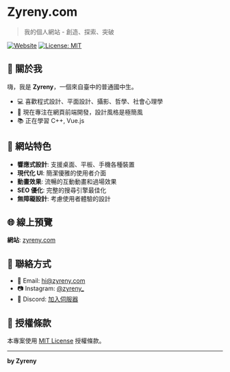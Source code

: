 # Zyreny.com

> 我的個人網站 - 創造、探索、突破

[![Website](https://img.shields.io/website?url=https%3A//zyreny.com)](https://zyreny.com)
[![License: MIT](https://img.shields.io/badge/License-MIT-yellow.svg)](https://opensource.org/licenses/MIT)

## 🚀 關於我

嗨，我是 **Zyreny**，一個來自臺中的普通國中生。
- 💻 喜歡程式設計、平面設計、攝影、哲學、社會心理學
- 🎯 現在專注在網頁前端開發，設計風格是極簡風
- 📚 正在學習 C++, Vue.js

## 🌟 網站特色

- **響應式設計**: 支援桌面、平板、手機各種裝置
- **現代化 UI**: 簡潔優雅的使用者介面
- **動畫效果**: 流暢的互動動畫和過場效果
- **SEO 優化**: 完整的搜尋引擎最佳化
- **無障礙設計**: 考慮使用者體驗的設計

## 🌐 線上預覽

**網站**: [zyreny.com](https://zyreny.com)

## 🤝 聯絡方式

- 📧 Email: [hi@zyreny.com](mailto:hi@zyreny.com)
- 📷 Instagram: [@zyreny_](https://www.instagram.com/zyreny_/)
- 💬 Discord: [加入伺服器](https://discord.gg/XdedtvmPZ6)

## 📄 授權條款

本專案使用 [MIT License](LICENSE) 授權條款。

---

**by Zyreny**
